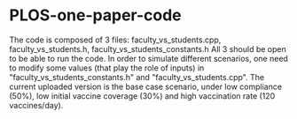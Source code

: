 # PLOS-one-paper-code
The code is composed of 3 files: 
faculty_vs_students.cpp, faculty_vs_students.h, faculty_vs_students_constants.h
All 3 should be open to be able to run the code.
In order to simulate different scenarios, one need to modify some values (that play the role of inputs) in "faculty_vs_students_constants.h" and "faculty_vs_students.cpp".
The current uploaded version is the base case scenario, under low compliance (50%), low initial vaccine coverage (30%) and high vaccination rate (120 vaccines/day).
